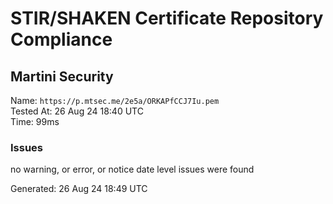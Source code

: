 # STIR/SHAKEN Certificate Repository Compliance

## Martini Security

Name: `https://p.mtsec.me/2e5a/ORKAPfCCJ7Iu.pem`\
Tested At: 26 Aug 24 18:40 UTC\
Time: 99ms

### Issues

no warning, or error, or notice date level issues were found

Generated: 26 Aug 24 18:49 UTC